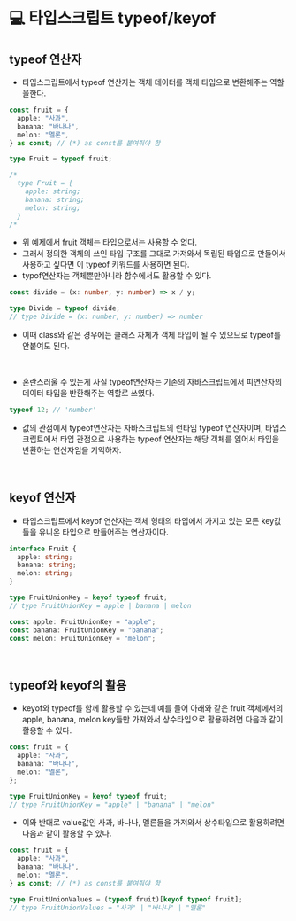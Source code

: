 # 💻 타입스크립트 typeof/keyof

## typeof 연산자

- 타입스크립트에서 typeof 연산자는 객체 데이터를 객체 타입으로 변환해주는 역할을한다.

```ts
const fruit = {
  apple: "사과",
  banana: "바나나",
  melon: "멜론",
} as const; // (*) as const를 붙여줘야 함

type Fruit = typeof fruit;

/*
  type Fruit = {
    apple: string;
    banana: string;
    melon: string;
  }
/*
```

- 위 예제에서 fruit 객체는 타입으로서는 사용할 수 없다.
- 그래서 정의한 객체의 쓰인 타입 구조를 그대로 가져와서 독립된 타입으로 만들어서 사용하고 싶다면 이 typeof 키워드를 사용하면 된다.
- typof연산자는 객체뿐만아니라 함수에서도 활용할 수 있다.

```ts
const divide = (x: number, y: number) => x / y;

type Divide = typeof divide;
// type Divide = (x: number, y: number) => number
```

- 이때 class와 같은 경우에는 클래스 자체가 객체 타입이 될 수 있으므로 typeof를 안붙여도 된다.

<br />

- 혼란스러울 수 있는게 사실 typeof연산자는 기존의 자바스크립트에서 피연산자의 데이터 타입을 반환해주는 역할로 쓰였다.

```js
typeof 12; // 'number'
```

- 값의 관점에서 typeof연산자는 자바스크립트의 런타임 typeof 연산자이며, 타입스크립트에서 타입 관점으로 사용하는 typeof 연산자는 해당 객체를 읽어서 타입을 반환하는 연산자임을 기억하자.

<br />

## keyof 연산자

- 타입스크립트에서 keyof 연산자는 객체 형태의 타입에서 가지고 있는 모든 key값들을 유니온 타입으로 만들어주는 연산자이다.

```ts
interface Fruit {
  apple: string;
  banana: string;
  melon: string;
}

type FruitUnionKey = keyof typeof fruit;
// type FruitUnionKey = apple | banana | melon

const apple: FruitUnionKey = "apple";
const banana: FruitUnionKey = "banana";
const melon: FruitUnionKey = "melon";
```

<br />

## typeof와 keyof의 활용

- keyof와 typeof를 함께 활용할 수 있는데 예를 들어 아래와 같은 fruit 객체에서의 apple, banana, melon key들만 가져와서 상수타입으로 활용하려면 다음과 같이 활용할 수 있다.

```ts
const fruit = {
  apple: "사과",
  banana: "바나나",
  melon: "멜론",
};

type FruitUnionKey = keyof typeof fruit;
// type FruitUnionKey = "apple" | "banana" | "melon"
```

- 이와 반대로 value값인 사과, 바나나, 멜론들을 가져와서 상수타입으로 활용하려면 다음과 같이 활용할 수 있다.

```ts
const fruit = {
  apple: "사과",
  banana: "바나나",
  melon: "멜론",
} as const; // (*) as const를 붙여줘야 함

type FruitUnionValues = (typeof fruit)[keyof typeof fruit];
// type FruitUnionValues = "사과" | "바나나" | "멜론"
```

<br />

